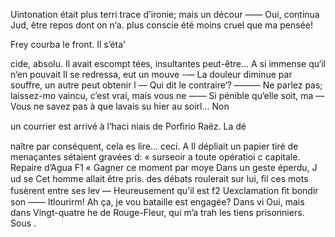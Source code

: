 Uintonation était plus terri
trace d’ironie; mais un décour
—— Oui, continua Jud, être
repos dont on n‘a. plus conscie
été moins cruel que ma pensée!

Frey courba le front. Il s’éta'

cide, absolu. Il avait escompt
tées, insultantes peut-être... A
si immense qu‘il n‘en pouvait
Il se redressa, eut un mouve
-— La douleur diminue par
souffre, un autre peut obtenir l
— Qui dit le contraire‘?
——— Ne parlez pas; laissez-mo
vaincu, c’est vrai, mais vous ne
—— Si pénible qu‘elle soit, ma
— Vous ne savez pas à que
lavais su hier au soirl... Non

un courrier est arrivé à l‘haci
niais de Porﬁrio Raëz. La dé

naître par conséquent, cela es
lire... ceci. A
Il dépliait un papier tiré de
menaçantes sétaient gravées d:
« surseoir a toute opératioi
c capitale. Repaire d’Agua F1
« Gagner ce moment par moye
Dans un geste éperdu, J ud se
Cet homme allait être pris.
des débats roulerait sur lui, ﬁl
ces mots fusèrent entre ses lev
— Heureusement qu'il est f2
Uexclamation ﬁt bondir son
—— ltlourirm! Ah ça, je vou
bataille est engagée? Dans vi
Oui, mais dans Vingt-quatre he
de Rouge-Fleur, qui m’a trah
les tiens prisonniers. Sous .

